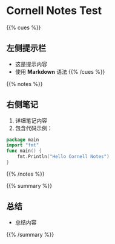 # Cornell Notes Test

{{% cues %}}
## 左侧提示栏
- 这是提示内容
- 使用 ​**​Markdown​**​ 语法
{{% /cues %}}

{{% notes %}}
## 右侧笔记
1. 详细笔记内容
2. 包含代码示例：
```go
package main
import "fmt"
func main() {
    fmt.Println("Hello Cornell Notes")
}
```

{{% /notes %}}

{{% summary %}}

## 总结
- 总结内容

{{% /summary %}}